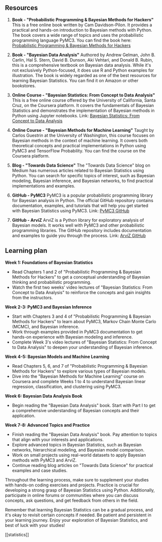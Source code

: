 ## Resources
1. **Book - "Probabilistic Programming & Bayesian Methods for Hackers"** This is a free online book written by Cam Davidson-Pilon. It provides a practical and hands-on introduction to Bayesian methods with Python. The book covers a wide range of topics and uses the probabilistic programming language PyMC3. You can find the book here: [Probabilistic Programming & Bayesian Methods for Hackers](https://camdavidsonpilon.github.io/Probabilistic-Programming-and-Bayesian-Methods-for-Hackers/)
    
2. **Book - "Bayesian Data Analysis"** Authored by Andrew Gelman, John B. Carlin, Hal S. Stern, David B. Dunson, Aki Vehtari, and Donald B. Rubin, this is a comprehensive textbook on Bayesian data analysis. While it's not exclusively Python-focused, it does use R and Python examples for illustration. The book is widely regarded as one of the best resources for learning Bayesian Statistics. You can find it on Amazon or other bookstores.
    
3. **Online Course - "Bayesian Statistics: From Concept to Data Analysis"** This is a free online course offered by the University of California, Santa Cruz, on the Coursera platform. It covers the fundamentals of Bayesian Statistics and demonstrates the implementation of Bayesian methods in Python using Jupyter notebooks. Link: [Bayesian Statistics: From Concept to Data Analysis](https://www.coursera.org/learn/bayesian-statistics)
    
4. **Online Course - "Bayesian Methods for Machine Learning"** Taught by Carlos Guestrin at the University of Washington, this course focuses on Bayesian methods in the context of machine learning. It covers both theoretical concepts and practical implementations in Python using PyMC3 and TensorFlow Probability. You can find the course on the Coursera platform.
    
5. **Blog - "Towards Data Science"** The "Towards Data Science" blog on Medium has numerous articles related to Bayesian Statistics using Python. You can search for specific topics of interest, such as Bayesian modeling, Bayesian inference, and Bayesian networks, to find practical implementations and examples.
    
6. **GitHub - PyMC3** PyMC3 is a popular probabilistic programming library for Bayesian analysis in Python. The official GitHub repository contains documentation, examples, and tutorials that will help you get started with Bayesian Statistics using PyMC3. Link: [PyMC3 GitHub](https://github.com/pymc-devs/pymc3)
    
7. **GitHub - ArviZ** ArviZ is a Python library for exploratory analysis of Bayesian models. It works well with PyMC3 and other probabilistic programming libraries. The GitHub repository includes documentation and examples to guide you through the process. Link: [ArviZ GitHub](https://github.com/arviz-devs/arviz)

## Learning plan

**Week 1: Foundations of Bayesian Statistics**

- Read Chapters 1 and 2 of "Probabilistic Programming & Bayesian Methods for Hackers" to get a conceptual understanding of Bayesian thinking and probabilistic programming.
- Watch the first two weeks' video lectures of "Bayesian Statistics: From Concept to Data Analysis" to reinforce the concepts and gain insights from the instructors.

**Week 2-3: PyMC3 and Bayesian Inference**

- Start with Chapters 3 and 4 of "Probabilistic Programming & Bayesian Methods for Hackers" to learn about PyMC3, Markov Chain Monte Carlo (MCMC), and Bayesian inference.
- Work through examples provided in PyMC3 documentation to get hands-on experience with Bayesian modeling and inference.
- Complete Week 3's video lectures of "Bayesian Statistics: From Concept to Data Analysis" to deepen your understanding of Bayesian inference.

**Week 4-5: Bayesian Models and Machine Learning**

- Read Chapters 5, 6, and 7 of "Probabilistic Programming & Bayesian Methods for Hackers" to explore various types of Bayesian models.
- Dive into the "Bayesian Methods for Machine Learning" course on Coursera and complete Weeks 1 to 4 to understand Bayesian linear regression, classification, and clustering using PyMC3.

**Week 6: Bayesian Data Analysis Book**

- Begin reading the "Bayesian Data Analysis" book. Start with Part I to get a comprehensive understanding of Bayesian concepts and their application.

**Week 7-8: Advanced Topics and Practice**

- Finish reading the "Bayesian Data Analysis" book. Pay attention to topics that align with your interests and applications.
- Explore advanced topics in Bayesian Statistics, such as Bayesian networks, hierarchical modeling, and Bayesian model comparison.
- Work on small projects using real-world datasets to apply Bayesian methods with PyMC3 and ArviZ.
- Continue reading blog articles on "Towards Data Science" for practical examples and case studies.

Throughout the learning process, make sure to supplement your studies with hands-on coding exercises and projects. Practice is crucial for developing a strong grasp of Bayesian Statistics using Python. Additionally, participate in online forums or communities where you can discuss concepts, ask questions, and get feedback from others in the field.

Remember that learning Bayesian Statistics can be a gradual process, and it's okay to revisit certain concepts if needed. Be patient and persistent in your learning journey. Enjoy your exploration of Bayesian Statistics, and best of luck with your studies!

[[statistics]]